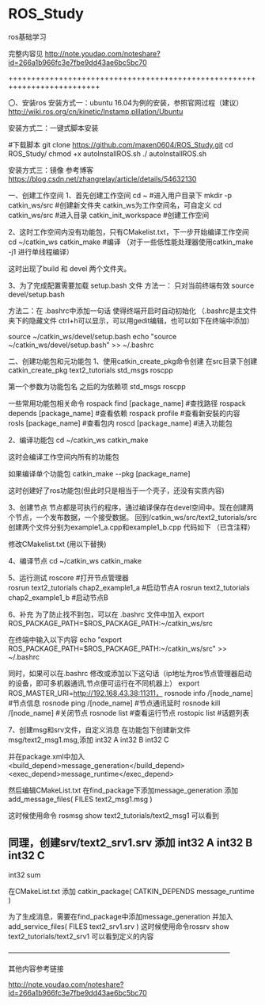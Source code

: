 # ROS_Study
ros基础学习

完整内容见 http://note.youdao.com/noteshare?id=266a1b966fc3e7fbe9dd43ae6bc5bc70


++++++++++++++++++++++++++++++++++++++++++++++++++++++++++++++++++++++++++

〇、安装ros
安装方式一：ubuntu 16.04为例的安装，参照官网过程（建议）
http://wiki.ros.org/cn/kinetic/Instamp,plllation/Ubuntu

安装方式二：一键式脚本安装

#下载脚本
git clone https://github.com/maxen0604/ROS_Study.git
cd ROS_Study/
chmod +x autoInstallROS.sh
./ autoInstallROS.sh


安装方式三：镜像
参考博客 https://blog.csdn.net/zhangrelay/article/details/54632130



一、创建工作空间
1、首先创建工作空间
cd ~ #进入用户目录下
mkdir -p catkin_ws/src  #创建新文件夹 catkin_ws为工作空间名，可自定义
cd catkin_ws/src      #进入目录
catkin_init_workspace #创建工作空间


2、这时工作空间内没有功能包，只有CMakelist.txt，下一步开始编译工作空间
cd ~/catkin_ws
catkin_make    #编译  （对于一些低性能处理器使用catkin_make -j1 进行单线程编译）

这时出现了build 和 devel 两个文件夹。

3、为了完成配置需要加载 setup.bash 文件
方法一： 只对当前终端有效
source devel/setup.bash

方法二：在 .bashrc中添加一句话 使得终端开启时自动初始化
（.bashrc是主文件夹下的隐藏文件 ctrl+h可以显示，可以用gedit编辑，也可以如下在终端中添加）

source ~/catkin_ws/devel/setup.bash
echo "source ~/catkin_ws/devel/setup.bash" >> ~/.bashrc


二、创建功能包和元功能包
1、使用catkin_create_pkg命令创建
在src目录下创建
catkin_create_pkg text2_tutorials std_msgs roscpp 

第一个参数为功能包名  之后的为依赖项  std_msgs  roscpp

一些常用功能包相关命令
rospack find [package_name]     #查找路径
rospack depends [package_name]  #查看依赖
rospack profile                 #查看新安裝的内容
rosls [package_name]            #查看包内
roscd [package_name]            #进入功能包


2、编译功能包
cd ~/catkin_ws
catkin_make

这时会编译工作空间内所有的功能包

如果编译单个功能包
catkin_make --pkg [package_name]


这时创建好了ros功能包(但此时只是相当于一个壳子，还没有实质内容)

3、创建节点
节点都是可执行的程序，通过编译保存在devel空间中。现在创建两个节点，一个发布数据，一个接受数据。
回到/catkin_ws/src/text2_tutorials/src 创建两个文件分别为example1_a.cpp和example1_b.cpp 
代码如下 （已含注释）



修改CMakelist.txt  (用以下替换)


4、编译节点
cd ~/catkin_ws
catkin_make 



5、运行测试
roscore  #打开节点管理器  
rosrun text2_tutorials chap2_example1_a  #启动节点A
rosrun text2_tutorials chap2_example1_b  #启动节点B




6、补充
为了防止找不到包，可以在 .bashrc 文件中加入
export ROS_PACKAGE_PATH=$ROS_PACKAGE_PATH:~/catkin_ws/src

在终端中输入以下内容
echo "export ROS_PACKAGE_PATH=$ROS_PACKAGE_PATH:~/catkin_ws/src" >>  ~/.bashrc



同时，如果可以在.bashrc 修改或添加以下这句话（ip地址为ros节点管理器启动的设备，即可多机器通讯,节点便可运行在不同机器上）
export ROS_MASTER_URI=http://192.168.43.38:11311，
rosnode info /[node_name]    #节点信息
rosnode  ping /[node_name]  #节点通讯延时
rosnode kill /[node_name]     #关闭节点
rosnode list #查看运行节点
rostopic list #话题列表



7、创建msg和srv文件，自定义消息
在功能包下创建新文件msg/text2_msg1.msg,添加
int32 A
int32 B
int32 C

并在package.xml中加入
 <build_depend>message_generation</build_depend>
<exec_depend>message_runtime</exec_depend> 

然后编辑CMakeList.txt
在find_package下添加message_generation
添加
 add_message_files(
   FILES
   text2_msg1.msg
 )

这时候使用命令 rosmsg show text2_tutorials/text2_msg1 可以看到

同理，创建srv/text2_srv1.srv
添加
int32 A
int32 B
int32 C
---
int32 sum

在CMakeList.txt 添加
catkin_package(
CATKIN_DEPENDS message_runtime
)

为了生成消息，需要在find_package中添加message_generation
并加入
add_service_files(
   FILES
   text2_srv1.srv
 )
这时候使用命令rossrv show text2_tutorials/text2_srv1  可以看到定义的内容


————————————————————————————————

其他内容参考链接

http://note.youdao.com/noteshare?id=266a1b966fc3e7fbe9dd43ae6bc5bc70


